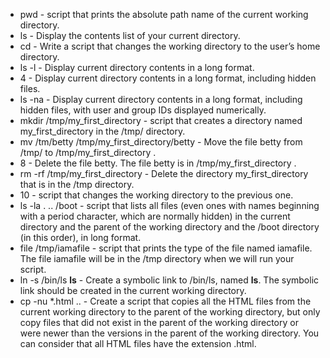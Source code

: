 - pwd - script that prints the absolute path name of the current working directory.
- ls - Display the contents list of your current directory.
- cd - Write a script that changes the working directory to the user’s home directory.
- ls -l - Display current directory contents in a long format.
- 4 - Display current directory contents in a long format, including hidden files.
- ls -na - Display current directory contents in a long format, including hidden files, with user and group IDs displayed numerically.
- mkdir /tmp/my_first_directory - script that creates a directory named my_first_directory in the /tmp/ directory.
- mv /tm/betty /tmp/my_first_directory/betty - Move the file betty from /tmp/ to /tmp/my_first_directory .
- 8 - Delete the file betty. The file betty is in /tmp/my_first_directory .
- rm -rf /tmp/my_first_directory - Delete the directory my_first_directory that is in the /tmp directory.
- 10 - script that changes the working directory to the previous one.
- ls -la . .. /boot - script that lists all files (even ones with names beginning with a period character, which are normally hidden) in the current directory and the parent of the working directory and the /boot directory (in this order), in long format.
- file /tmp/iamafile -  script that prints the type of the file named iamafile. The file iamafile will be in the /tmp directory when we will run your script.
- ln -s /bin/ls __ls__ - Create a symbolic link to /bin/ls, named __ls__. The symbolic link should be created in the current working directory.
- cp -nu *.html .. - Create a script that copies all the HTML files from the current working directory to the parent of the working directory, but only copy files that did not exist in the parent of the working directory or were newer than the versions in the parent of the working directory. You can consider that all HTML files have the extension .html.
